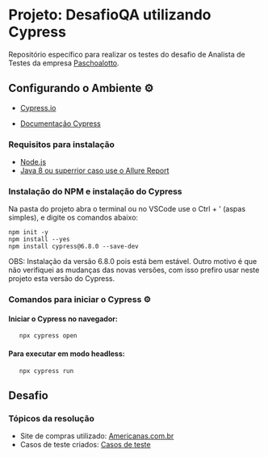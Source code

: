 # Projeto: DesafioQA utilizando Cypress

Repositório específico para realizar os testes do desafio de Analista de Testes da empresa [Paschoalotto](https://www.paschoalotto.com.br/).
## Configurando o Ambiente :gear:

- [Cypress.io](http://automationpractice.com/index.php)

- [Documentação Cypress](https://docs.cypress.io/guides/overview/why-cypress.html)

### Requisitos para instalação

- [Node.js](https://nodejs.org/en/)
- [Java 8 ou superrior caso use o Allure Report](https://javadl.oracle.com/webapps/download/AutoDL?BundleId=244036_89d678f2be164786b292527658ca1605)

### Instalação do NPM e instalação do Cypress

Na pasta do projeto abra o terminal ou no VSCode use o Ctrl + ' (aspas simples), e digite os comandos abaixo:

```shell
npm init -y
npm install --yes
npm install cypress@6.8.0 --save-dev
```

OBS: Instalação da versão 6.8.0 pois está bem estável. Outro motivo é que não verifiquei as mudanças das novas versões, com isso prefiro usar neste projeto esta versão do Cypress.

### Comandos para iniciar o Cypress :gear:

#### Iniciar o Cypress no navegador:

```shell
   npx cypress open
```

#### Para executar em modo headless:

```shell
   npx cypress run
```

## Desafio

### Tópicos da resolução

- Site de compras utilizado: [Americanas.com.br](https://www.americanas.com.br/)
- Casos de teste criados: [Casos de teste](https://github.com/QuintilianoNery/DesafioQA/blob/origin/arquivos/casosDeTeste.txt)



